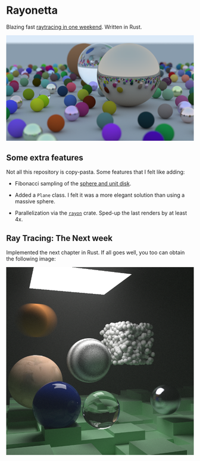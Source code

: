 # Rayonetta

Blazing fast [raytracing in one weekend](https://raytracing.github.io/). Written in Rust.

![Final Render of the course](generated/finalhighres.png)

## Some extra features

Not all this repository is copy-pasta. Some features that I felt like adding:

- Fibonacci sampling of the [sphere and unit disk](https://observablehq.com/@meetamit/fibonacci-lattices).

- Added a `Plane` class. I felt it was a more elegant solution than using a massive sphere.

- Parallelization via the [`rayon`](https://github.com/rayon-rs/rayon) crate. Sped-up the last renders by at least 4x.

## Ray Tracing: The Next week

Implemented the next chapter in Rust. If all goes well, you too can obtain the following image:

![Final Render of the second course](generated/alleffects.png)